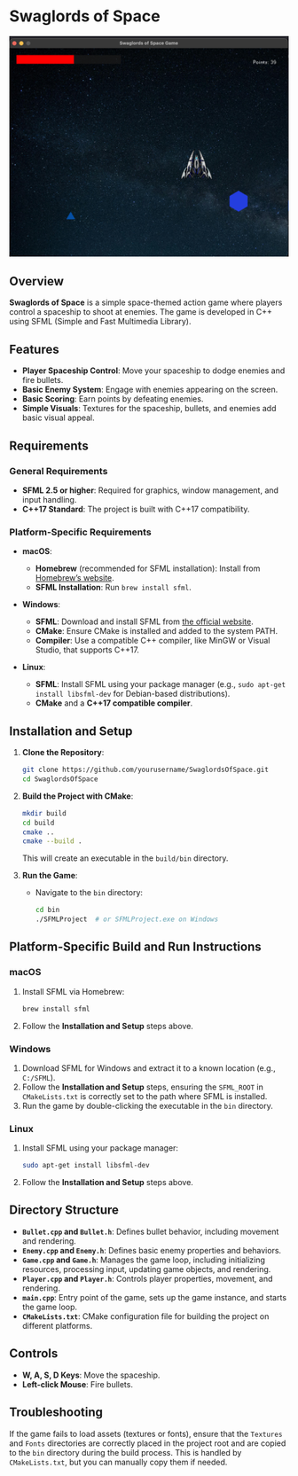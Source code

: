 # Swaglords of Space

![Game Screenshot](screenshot.png) <!-- Add a screenshot of your game here -->

## Overview

**Swaglords of Space** is a simple space-themed action game where players control a spaceship to shoot at enemies. The game is developed in C++ using SFML (Simple and Fast Multimedia Library).

## Features

- **Player Spaceship Control**: Move your spaceship to dodge enemies and fire bullets.
- **Basic Enemy System**: Engage with enemies appearing on the screen.
- **Basic Scoring**: Earn points by defeating enemies.
- **Simple Visuals**: Textures for the spaceship, bullets, and enemies add basic visual appeal.

## Requirements

### General Requirements

- **SFML 2.5 or higher**: Required for graphics, window management, and input handling.
- **C++17 Standard**: The project is built with C++17 compatibility.

### Platform-Specific Requirements

- **macOS**:
  - **Homebrew** (recommended for SFML installation): Install from [Homebrew’s website](https://brew.sh/).
  - **SFML Installation**: Run `brew install sfml`.

- **Windows**:
  - **SFML**: Download and install SFML from [the official website](https://www.sfml-dev.org/download/sfml/2.5.1/).
  - **CMake**: Ensure CMake is installed and added to the system PATH.
  - **Compiler**: Use a compatible C++ compiler, like MinGW or Visual Studio, that supports C++17.

- **Linux**:
  - **SFML**: Install SFML using your package manager (e.g., `sudo apt-get install libsfml-dev` for Debian-based distributions).
  - **CMake** and a **C++17 compatible compiler**.

## Installation and Setup

1. **Clone the Repository**:
   ```bash
   git clone https://github.com/yourusername/SwaglordsOfSpace.git
   cd SwaglordsOfSpace
   ```

2. **Build the Project with CMake**:

   ```bash
   mkdir build
   cd build
   cmake ..
   cmake --build .
   ```

   This will create an executable in the `build/bin` directory.

3. **Run the Game**:
   - Navigate to the `bin` directory:
     ```bash
     cd bin
     ./SFMLProject  # or SFMLProject.exe on Windows
     ```

## Platform-Specific Build and Run Instructions

### macOS

1. Install SFML via Homebrew:
   ```bash
   brew install sfml
   ```

2. Follow the **Installation and Setup** steps above.

### Windows

1. Download SFML for Windows and extract it to a known location (e.g., `C:/SFML`).
2. Follow the **Installation and Setup** steps, ensuring the `SFML_ROOT` in `CMakeLists.txt` is correctly set to the path where SFML is installed.
3. Run the game by double-clicking the executable in the `bin` directory.

### Linux

1. Install SFML using your package manager:
   ```bash
   sudo apt-get install libsfml-dev
   ```

2. Follow the **Installation and Setup** steps above.

## Directory Structure

- **`Bullet.cpp` and `Bullet.h`**: Defines bullet behavior, including movement and rendering.
- **`Enemy.cpp` and `Enemy.h`**: Defines basic enemy properties and behaviors.
- **`Game.cpp` and `Game.h`**: Manages the game loop, including initializing resources, processing input, updating game objects, and rendering.
- **`Player.cpp` and `Player.h`**: Controls player properties, movement, and rendering.
- **`main.cpp`**: Entry point of the game, sets up the game instance, and starts the game loop.
- **`CMakeLists.txt`**: CMake configuration file for building the project on different platforms.

## Controls

- **W, A, S, D Keys**: Move the spaceship.
- **Left-click Mouse**: Fire bullets.

## Troubleshooting

If the game fails to load assets (textures or fonts), ensure that the `Textures` and `Fonts` directories are correctly placed in the project root and are copied to the `bin` directory during the build process. This is handled by `CMakeLists.txt`, but you can manually copy them if needed.
